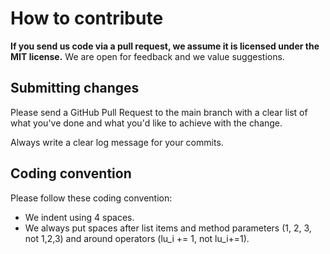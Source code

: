 # How to contribute

**If you send us code via a pull request, we assume it is licensed under the MIT license.**
We are open for feedback and we value suggestions.

## Submitting changes
Please send a GitHub Pull Request to the main branch with a clear list of what you've done and what you'd like to achieve with the change.

Always write a clear log message for your commits.

## Coding convention

Please follow these coding convention:

* We indent using 4 spaces.
* We always put spaces after list items and method parameters (1, 2, 3, not 1,2,3) and around operators (lu_i += 1, not lu_i+=1).

